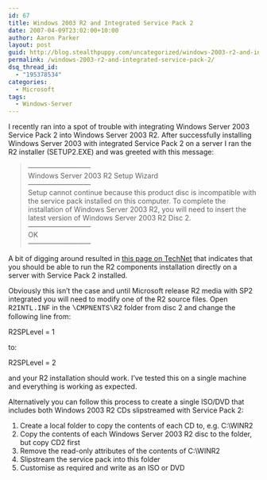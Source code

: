 ```yaml
---
id: 67
title: Windows 2003 R2 and Integrated Service Pack 2
date: 2007-04-09T23:02:00+10:00
author: Aaron Parker
layout: post
guid: http://blog.stealthpuppy.com/uncategorized/windows-2003-r2-and-integrated-service-pack-2
permalink: /windows-2003-r2-and-integrated-service-pack-2/
dsq_thread_id:
  - "195378534"
categories:
  - Microsoft
tags:
  - Windows-Server
---
```

I recently ran into a spot of trouble with integrating Windows Server 2003 Service Pack 2 into Windows Server 2003 R2. After successfully installing Windows Server 2003 with integrated Service Pack 2 on a server I ran the R2 installer (SETUP2.EXE) and was greeted with this message:

> &#8212;&#8212;&#8212;&#8212;&#8212;&#8212;&#8212;&#8212;&#8212;  
> Windows Server 2003 R2 Setup Wizard  
> &#8212;&#8212;&#8212;&#8212;&#8212;&#8212;&#8212;&#8212;&#8212;  
> Setup cannot continue because this product disc is incompatible with the service pack installed on this computer. To complete the installation of Windows Server 2003 R2, you will need to insert the latest version of Windows Server 2003 R2 Disc 2.  
> &#8212;&#8212;&#8212;&#8212;&#8212;&#8212;&#8212;&#8212;&#8212;  
> OK  
> &#8212;&#8212;&#8212;&#8212;&#8212;&#8212;&#8212;&#8212;&#8212;

A bit of digging around resulted in [this page on TechNet](http://technet2.microsoft.com/WindowsServer/en/library/c050419b-98a2-4802-b719-629a33a332391033.mspx) that indicates that you should be able to run the R2 components installation directly on a server with Service Pack 2 installed.

Obviously this isn&#8217;t the case and until Microsoft release R2 media with SP2 integrated you will need to modify one of the R2 source files. Open <span style="font-family: Courier New">R2INTL.INF</span> in the <span style="font-family: Courier New">\CMPNENTS\R2</span> folder from disc 2 and change the following line from:

<p class="code">
  R2SPLevel = 1
</p>

to:

<p class="code">
  R2SPLevel = 2
</p>

and your R2 installation should work. I&#8217;ve tested this on a single machine and everything is working as expected.

Alternatively you can follow this process to create a single ISO/DVD that includes both Windows 2003 R2 CDs slipstreamed with Service Pack 2:

  1. Create a local folder to copy the contents of each CD to, e.g. C:\WINR2
  2. Copy the contents of each Windows Server 2003 R2 disc to the folder, but copy CD2 first
  3. Remove the read-only attributes of the contents of C:\WINR2
  4. Slipstream the service pack into this folder
  5. Customise as required and write as an ISO or DVD
